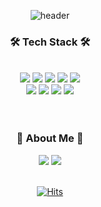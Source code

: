 <div align="center">

![header](https://capsule-render.vercel.app/api?type=waving&color=F6CECE&height=250&section=header&text=welcome&fontColor=FAFAFA&fontSize=70)


 
### 🛠 Tech Stack 🛠 
 <br>
<img src="https://img.shields.io/badge/HTML5-E34F26?style=flat-square&logo=HTML5&logoColor=white"/>
<img src="https://img.shields.io/badge/CSS3-1572B6?style=flat-square&logo=CSS3&logoColor=white"/>
<img src="https://img.shields.io/badge/JavaScript-F7DF1E?style=flat-square&logo=JavaScript&logoColor=white"/>
<img src="https://img.shields.io/badge/TailwindCSS-06B6D4?style=flat-square&logo=Tailwind CSS&logoColor=white"/>
<img src="https://img.shields.io/badge/styledcomponents-DB7093?style=flat-square&logo=styled-components&logoColor=white"/>
 <br>
<img src="https://img.shields.io/badge/REACT-61DAFB?style=flat-square&logo=REACT&logoColor=white"/>
<img src="https://img.shields.io/badge/NEXT-000000?style=flat-square&logo=Next.js&logoColor=white"/>
<img src="https://img.shields.io/badge/Redux-764ABC?style=flat-square&logo=Redux&logoColor=white"/>
<img src="https://img.shields.io/badge/ReduxSaga-999999?style=flat-square&logo=Redux-Saga&logoColor=white"/>


 <br>
  <br>
  <br>
 
 ### 🍒 About Me 🍒 

<img src="https://img.shields.io/badge/Gmail-EA4335?style=flat-square&logo=Gmail&logoColor=white"/>
<img src="https://img.shields.io/badge/Velog-20C997?style=flat-square&logo=Velog&logoColor=white"/>
 <br>
 <br>
 
<!--  [![Anurag's GitHub stats](https://github-readme-stats.vercel.app/api?username=imssein)](https://github.com/anuraghazra/github-readme-stats) -->
 
 
[![Hits](https://hits.seeyoufarm.com/api/count/incr/badge.svg?url=https%3A%2F%2Fgithub.com%2Fimssein%2Fhit-counter&count_bg=%23F4AFAF&title_bg=%23DEDBDB&icon=&icon_color=%23FFFFFF&title=%CB%99%E1%B5%95%CB%99+hits&edge_flat=false)](https://github.com/imssein)

</div>

